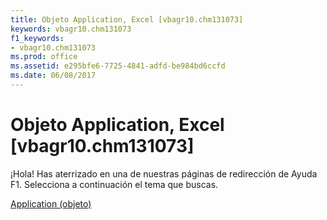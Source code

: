 ```yaml
---
title: Objeto Application, Excel [vbagr10.chm131073]
keywords: vbagr10.chm131073
f1_keywords:
- vbagr10.chm131073
ms.prod: office
ms.assetid: e295bfe6-7725-4841-adfd-be984bd6ccfd
ms.date: 06/08/2017
---
```





# Objeto Application, Excel [vbagr10.chm131073]

¡Hola! Has aterrizado en una de nuestras páginas de redirección de Ayuda F1. Selecciona a continuación el tema que buscas.


 [Application (objeto)](http://msdn.microsoft.com/library/application-object%28Office.15%29.aspx)


